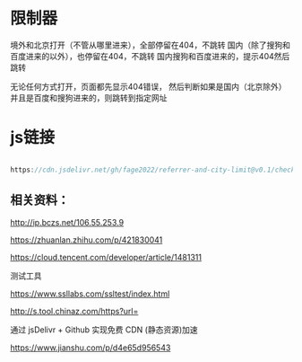 # 限制器

境外和北京打开（不管从哪里进来），全部停留在404，不跳转
国内（除了搜狗和百度进来的以外），也停留在404，不跳转
国内搜狗和百度进来的，提示404然后跳转

无论任何方式打开，页面都先显示404错误，
然后判断如果是国内（北京除外）并且是百度和搜狗进来的，则跳转到指定网址


# js链接

``` javascript

https://cdn.jsdelivr.net/gh/fage2022/referrer-and-city-limit@v0.1/check-user-from.js

```

## 相关资料：

http://ip.bczs.net/106.55.253.9

https://zhuanlan.zhihu.com/p/421830041

https://cloud.tencent.com/developer/article/1481311

测试工具

https://www.ssllabs.com/ssltest/index.html

http://s.tool.chinaz.com/https?url=

通过 jsDelivr + Github 实现免费 CDN (静态资源)加速

https://www.jianshu.com/p/d4e65d956543